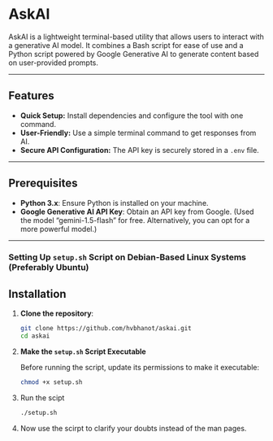 # AskAI

AskAI is a lightweight terminal-based utility that allows users to interact with a generative AI model. It combines a Bash script for ease of use and a Python script powered by Google Generative AI to generate content based on user-provided prompts.

---

## Features
- **Quick Setup:** Install dependencies and configure the tool with one command.
- **User-Friendly:** Use a simple terminal command to get responses from AI.
- **Secure API Configuration:** The API key is securely stored in a `.env` file.

---

## Prerequisites
- **Python 3.x**: Ensure Python is installed on your machine.
- **Google Generative AI API Key**: Obtain an API key from Google. (Used the model “gemini-1.5-flash” for free. Alternatively, you can opt for a more powerful model.)

---

### Setting Up `setup.sh` Script on Debian-Based Linux Systems (Preferably Ubuntu)

## Installation

1. **Clone the repository**:
   ```bash
   git clone https://github.com/hvbhanot/askai.git
   cd askai
   
2. **Make the `setup.sh` Script Executable**

   Before running the script, update its permissions to make it executable:

   ```bash
   chmod +x setup.sh

3. Run the scipt
   ```bash
   ./setup.sh

4. Now use the scirpt to clarify your doubts instead of the man pages.      

   
